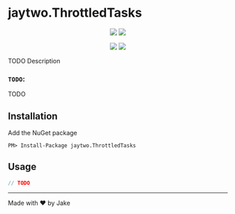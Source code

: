 # jaytwo.ThrottledTasks

<p align="center">
  <a href="https://jenkins.jaytwo.com/job/jaytwo.ThrottledTasks/job/main/" alt="Build Status (main)">
    <img src="https://jenkins.jaytwo.com/buildStatus/icon?job=jaytwo.ThrottledTasks%2Fmain&subject=build%20(main)" /></a>
  <a href="https://jenkins.jaytwo.com/job/jaytwo.ThrottledTasks/job/develop/" alt="Build Status (develop)">
    <img src="https://jenkins.jaytwo.com/buildStatus/icon?job=jaytwo.ThrottledTasks%2Fdevelop&subject=build%20(develop)" /></a>
</p>

<p align="center">
  <a href="https://www.nuget.org/packages/jaytwo.ThrottledTasks/" alt="NuGet Package jaytwo.ThrottledTasks">
    <img src="https://img.shields.io/nuget/v/jaytwo.ThrottledTasks.svg?logo=nuget&label=jaytwo.ThrottledTasks" /></a>
  <a href="https://www.nuget.org/packages/jaytwo.ThrottledTasks/" alt="NuGet Package jaytwo.ThrottledTasks (beta)">
    <img src="https://img.shields.io/nuget/vpre/jaytwo.ThrottledTasks.svg?logo=nuget&label=jaytwo.ThrottledTasks" /></a>
</p>

TODO Description

### `TODO`:

TODO

## Installation

Add the NuGet package

```
PM> Install-Package jaytwo.ThrottledTasks
```

## Usage

```csharp
// TODO
```

---

Made with &hearts; by Jake
